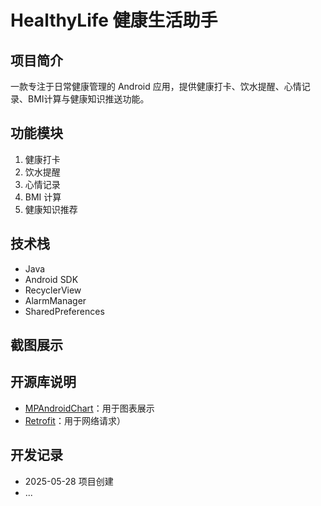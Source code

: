 # HealthyLife 健康生活助手

## 项目简介
一款专注于日常健康管理的 Android 应用，提供健康打卡、饮水提醒、心情记录、BMI计算与健康知识推送功能。

## 功能模块
1. 健康打卡
2. 饮水提醒
3. 心情记录
4. BMI 计算
5. 健康知识推荐

## 技术栈
- Java
- Android SDK
- RecyclerView
- AlarmManager
- SharedPreferences

##  截图展示


##  开源库说明
- [MPAndroidChart](https://github.com/PhilJay/MPAndroidChart)：用于图表展示
- [Retrofit](https://square.github.io/retrofit/)：用于网络请求）

## 开发记录
- 2025-05-28 项目创建
- ...
